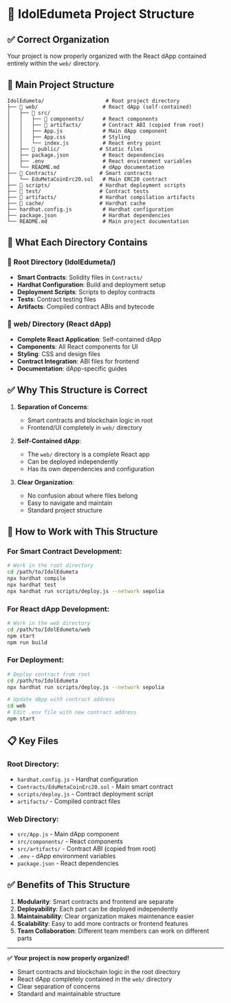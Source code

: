 # 📁 IdolEdumeta Project Structure

## ✅ Correct Organization

Your project is now properly organized with the React dApp contained entirely within the `web/` directory.

## 📂 Main Project Structure

```
IdolEdumeta/                    # Root project directory
├── 📁 web/                     # React dApp (self-contained)
│   ├── 📁 src/
│   │   ├── 📁 components/      # React components
│   │   ├── 📁 artifacts/       # Contract ABI (copied from root)
│   │   ├── App.js             # Main dApp component
│   │   ├── App.css            # Styling
│   │   └── index.js           # React entry point
│   ├── 📁 public/             # Static files
│   ├── package.json           # React dependencies
│   ├── .env                   # React environment variables
│   └── README.md              # dApp documentation
├── 📁 Contracts/              # Smart contracts
│   └── EduMetaCoinErc20.sol   # Main ERC20 contract
├── 📁 scripts/                # Hardhat deployment scripts
├── 📁 test/                   # Contract tests
├── 📁 artifacts/              # Hardhat compilation artifacts
├── 📁 cache/                  # Hardhat cache
├── hardhat.config.js          # Hardhat configuration
├── package.json               # Hardhat dependencies
└── README.md                  # Main project documentation
```

## 🎯 What Each Directory Contains

### 📁 **Root Directory** (IdolEdumeta/)
- **Smart Contracts**: Solidity files in `Contracts/`
- **Hardhat Configuration**: Build and deployment setup
- **Deployment Scripts**: Scripts to deploy contracts
- **Tests**: Contract testing files
- **Artifacts**: Compiled contract ABIs and bytecode

### 📁 **web/ Directory** (React dApp)
- **Complete React Application**: Self-contained dApp
- **Components**: All React components for UI
- **Styling**: CSS and design files
- **Contract Integration**: ABI files for frontend
- **Documentation**: dApp-specific guides

## ✅ Why This Structure is Correct

1. **Separation of Concerns**: 
   - Smart contracts and blockchain logic in root
   - Frontend/UI completely in `web/` directory

2. **Self-Contained dApp**: 
   - The `web/` directory is a complete React app
   - Can be deployed independently
   - Has its own dependencies and configuration

3. **Clear Organization**:
   - No confusion about where files belong
   - Easy to navigate and maintain
   - Standard project structure

## 🚀 How to Work with This Structure

### For Smart Contract Development:
```bash
# Work in the root directory
cd /path/to/IdolEdumeta
npx hardhat compile
npx hardhat test
npx hardhat run scripts/deploy.js --network sepolia
```

### For React dApp Development:
```bash
# Work in the web directory
cd /path/to/IdolEdumeta/web
npm start
npm run build
```

### For Deployment:
```bash
# Deploy contract from root
cd /path/to/IdolEdumeta
npx hardhat run scripts/deploy.js --network sepolia

# Update dApp with contract address
cd web
# Edit .env file with new contract address
npm start
```

## 📋 Key Files

### Root Directory:
- `hardhat.config.js` - Hardhat configuration
- `Contracts/EduMetaCoinErc20.sol` - Main smart contract
- `scripts/deploy.js` - Contract deployment script
- `artifacts/` - Compiled contract files

### Web Directory:
- `src/App.js` - Main dApp component
- `src/components/` - React components
- `src/artifacts/` - Contract ABI (copied from root)
- `.env` - dApp environment variables
- `package.json` - React dependencies

## ✅ Benefits of This Structure

1. **Modularity**: Smart contracts and frontend are separate
2. **Deployability**: Each part can be deployed independently
3. **Maintainability**: Clear organization makes maintenance easier
4. **Scalability**: Easy to add more contracts or frontend features
5. **Team Collaboration**: Different team members can work on different parts

---

**✅ Your project is now properly organized!**

- Smart contracts and blockchain logic in the root directory
- React dApp completely contained in the `web/` directory
- Clear separation of concerns
- Standard and maintainable structure

